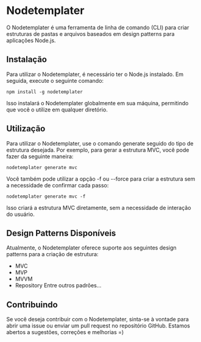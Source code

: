 # Nodetemplater
O Nodetemplater é uma ferramenta de linha de comando (CLI) para criar estruturas de pastas e arquivos baseados em design patterns para aplicações Node.js.

## Instalação
Para utilizar o Nodetemplater, é necessário ter o Node.js instalado. Em seguida, execute o seguinte comando:

```
npm install -g nodetemplater
```
Isso instalará o Nodetemplater globalmente em sua máquina, permitindo que você o utilize em qualquer diretório.

## Utilização
Para utilizar o Nodetemplater, use o comando generate seguido do tipo de estrutura desejada. Por exemplo, para gerar a estrutura MVC, você pode fazer da seguinte maneira:

```
nodetemplater generate mvc
```
Você também pode utilizar a opção -f ou --force para criar a estrutura sem a necessidade de confirmar cada passo:

```
nodetemplater generate mvc -f
```
Isso criará a estrutura MVC diretamente, sem a necessidade de interação do usuário.

## Design Patterns Disponíveis
Atualmente, o Nodetemplater oferece suporte aos seguintes design patterns para a criação de estrutura:

- MVC
- MVP
- MVVM
- Repository
Entre outros padrões...

## Contribuindo
Se você deseja contribuir com o Nodetemplater, sinta-se à vontade para abrir uma issue ou enviar um pull request no repositório GitHub. Estamos abertos a sugestões, correções e melhorias =)
